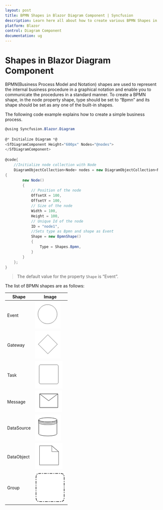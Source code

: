 ```yaml
---
layout: post
title: BPMN Shapes in Blazor Diagram Component | Syncfusion
description: Learn here all about how to create various BPMN Shapes in Syncfusion Blazor Diagram component and more.
platform: Blazor
control: Diagram Component
documentation: ug
---
```


# Shapes in Blazor Diagram Component

BPMN(Business Process Model and Notation) shapes are used to represent the internal business procedure in a graphical notation and enable you to communicate the procedures in a standard manner. To create a BPMN shape, in the node property shape, type should be set to “Bpmn” and its shape should be set as any one of the built-in shapes.

The following code example explains how to create a simple business process.

```csharp
@using Syncfusion.Blazor.Diagram

@* Initialize Diagram *@
<SfDiagramComponent Height="600px" Nodes="@nodes">
</SfDiagramComponent>

@code{
    //Initialize node collection with Node
    DiagramObjectCollection<Node> nodes = new DiagramObjectCollection<Node>()
{
        new Node()
        {
            // Position of the node
            OffsetX = 100,
            OffsetY = 100,
            // Size of the node
            Width = 100,
            Height = 100,
            // Unique Id of the node
            ID = "node1",
            //Sets type as Bpmn and shape as Event
            Shape = new BpmnShape()
            {
                Type = Shapes.Bpmn,
            }
        }
    };
}

```

> The default value for the property `Shape` is “Event”.

The list of BPMN shapes are as follows:

| Shape | Image |
| -------- | -------- |
| Event | ![Event Shape](../images/Event.png) |
| Gateway | ![Gateway Shape](../images/Gateway.png) |
| Task | ![Task Shape](../images/Task.png) |
| Message | ![Message Shape](../images/Message.png) |
| DataSource | ![Datasource Shape](../images/Datasource.png) |
| DataObject | ![Dataobject Shape](../images/Dataobject.png) |
| Group | ![Group Shape](../images/Group.png) |